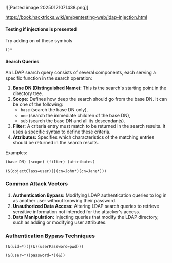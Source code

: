 ![[Pasted image 20250121071438.png]]


https://book.hacktricks.wiki/en/pentesting-web/ldap-injection.html
#### Testing if injections is presented
Try adding on of these symbols
```
()*
```

#### Search Queries

An LDAP search query consists of several components, each serving a specific function in the search operation:

1. **Base DN (Distinguished Name):** This is the search's starting point in the directory tree.
2. **Scope:** Defines how deep the search should go from the base DN. It can be one of the following:
    - `base` (search the base DN only),
    - `one` (search the immediate children of the base DN),
    - `sub` (search the base DN and all its descendants).
3. **Filter:** A criteria entry must match to be returned in the search results. It uses a specific syntax to define these criteria.
4. **Attributes:** Specifies which characteristics of the matching entries should be returned in the search results.

Examples:
```
(base DN) (scope) (filter) (attributes)
```

```
(&(objectClass=user)(|(cn=John*)(cn=Jane*)))
```

### Common Attack Vectors
1. **Authentication Bypass:** Modifying LDAP authentication queries to log in as another user without knowing their password.
2. **Unauthorized Data Access:** Altering LDAP search queries to retrieve sensitive information not intended for the attacker's access.
3. **Data Manipulation:** Injecting queries that modify the LDAP directory, such as adding or modifying user attributes.

### Authentication Bypass Techniques

```
(&(uid=*)(|(&)(userPassword=pwd)))

(&(user=*)(password=*)(&))
```


